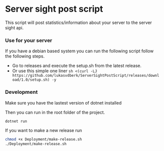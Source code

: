 # Server sight post script
This script will post statistics/information about your server to the server sight api.

### Use for your server
If you have a debian based system you can run the following script follow the following steps.

-  Go to releases and execute the setup.sh from the latest release.
-  Or use this simple one liner `sh <(curl -LJ https://github.com/lukasvdberk/ServerSightPostScript/releases/download/1.0/setup.sh) -y`

### Development 
Make sure you have the lastest version of dotnet installed

Then you can run in the root folder of the project.
```bash
dotnet run
```

If you want to make a new release run
```bash
chmod +x Deployment/make-release.sh
./Deployment/make-release.sh
```
